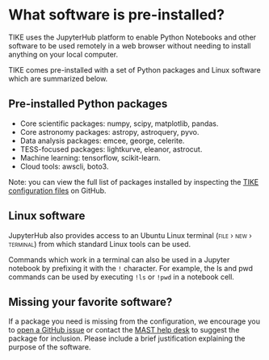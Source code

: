# What software is pre-installed?

TIKE uses the JupyterHub platform to enable Python Notebooks and other software to be used remotely in a web browser without needing to install anything on your local computer.

TIKE comes pre-installed with a set of Python packages and Linux software which are summarized below.


## Pre-installed Python packages

* Core scientific packages:
numpy, scipy, matplotlib, pandas.
* Core astronomy packages:
astropy, astroquery, pyvo.
* Data analysis packages: emcee, george, celerite.
* TESS-focused packages: lightkurve, eleanor, astrocut.
* Machine learning: tensorflow, scikit-learn.
* Cloud tools: awscli, boto3.

Note: you can view the full list of packages installed by inspecting the [TIKE configuration files](https://github.com/spacetelescope/jupyterhub-deploy/tree/main/deployments/tike/image/environments/tess) on GitHub.

## Linux software

JupyterHub also provides access to an Ubuntu Linux terminal (<span style="font-variant:small-caps;">file › new › terminal</span>) from which standard Linux tools can be used.

Commands which work in a terminal can also be used in a Jupyter notebook by prefixing it with the `!` character. For example, the ls and pwd commands can be used by executing `!ls` or `!pwd` in a notebook cell.


## Missing your favorite software?

If a package you need is missing from the configuration, we encourage you to [open a GitHub issue](https://github.com/spacetelescope/jupyterhub-deploy/issues/new) or contact the [MAST help desk](mailto:archive@stsci.edu) to suggest the package for inclusion. Please include a brief justification explaining the purpose of the software.
